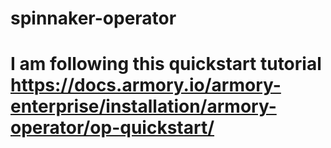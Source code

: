 # spinnaker-operator

# I am following this quickstart tutorial https://docs.armory.io/armory-enterprise/installation/armory-operator/op-quickstart/